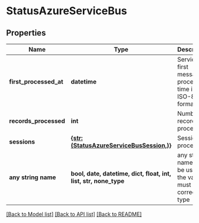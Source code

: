 # StatusAzureServiceBus


## Properties
Name | Type | Description | Notes
------------ | ------------- | ------------- | -------------
**first_processed_at** | **datetime** | Service Bus first message processed time in ISO-8601 format | [optional] 
**records_processed** | **int** | Number of records processed | [optional] 
**sessions** | [**{str: (StatusAzureServiceBusSession,)}**](StatusAzureServiceBusSession.md) | Sessions processed | [optional] 
**any string name** | **bool, date, datetime, dict, float, int, list, str, none_type** | any string name can be used but the value must be the correct type | [optional]

[[Back to Model list]](../README.md#documentation-for-models) [[Back to API list]](../README.md#documentation-for-api-endpoints) [[Back to README]](../README.md)


